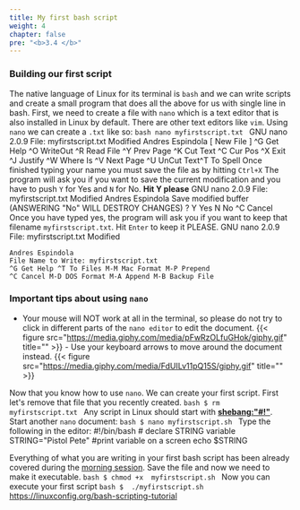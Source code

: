 ```yaml
---
title: My first bash script
weight: 4
chapter: false
pre: "<b>3.4 </b>"
---
```

### Building our first script
The native language of Linux for its terminal is `bash` and we can write 
scripts and create a small program that does all the above for us with 
single line in bash. First, we need to create a file with `nano` which 
is a text editor that is also installed in Linux by default. There are 
other text editors like `vim`. Using `nano` we can create a `.txt` like 
so: ```bash nano myfirstscript.txt ```
	  GNU nano 2.0.9 File: myfirstscript.txt Modified
	Andres Espindola
									  [ New File ]
	^G Get Help ^O WriteOut ^R Read File ^Y Prev Page ^K Cut Text ^C 
Cur Pos
	^X Exit ^J Justify ^W Where Is ^V Next Page ^U UnCut Text^T To 
Spell Once finished typing your name you must save the file as by 
hitting `Ctrl+X` The program will ask you if you want to save the 
current modification and you have to push `Y` for Yes and `N` for No. 
**Hit Y please**
	GNU nano 2.0.9 File: myfirstscript.txt Modified
	Andres Espindola
	Save modified buffer (ANSWERING "No" WILL DESTROY CHANGES) ?
	 Y Yes
	 N No ^C Cancel Once you have typed yes, the program will ask 
you if you want to keep that filename `myfirstscript.txt`. Hit `Enter` 
to keep it PLEASE.
	GNU nano 2.0.9 File: myfirstscript.txt Modified
		
	Andres Espindola
	File Name to Write: myfirstscript.txt
	^G Get Help ^T To Files M-M Mac Format M-P Prepend
	^C Cancel M-D DOS Format M-A Append M-B Backup File
### Important tips about using `nano`
- Your mouse will NOT work at all in the terminal, so please do not try 
to click in different parts of the `nano editor` to edit the document.
 {{< figure src="https://media.giphy.com/media/pFwRzOLfuGHok/giphy.gif" 
title="" >}} - Use your keyboard arrows to move around the document 
instead.
 {{< figure src="https://media.giphy.com/media/FdUILv11pQ15S/giphy.gif" 
title="" >}}
 
Now that you know how to use `nano`. We can create your first script. 
First let's remove that file that you recently created. ```bash $ rm 
myfirstscript.txt ``` Any script in Linux should start with 
[**shebang:"#!"**](https://en.wikipedia.org/wiki/Shebang_(Unix)). Start 
another `nano` document: ```bash $ nano myfirstscript.sh ``` Type the 
following in the editor:
	#!/bin/bash
	# declare STRING variable
	STRING="Pistol Pete"
	#print variable on a screen
	echo $STRING
	
Everything of what you are writing in your first bash script has been 
already covered during the [morning session](../../morning). Save the 
file and now we need to make it executable. ```bash $ chmod +x 
myfirstscript.sh ``` Now you can execute your first script ```bash $ 
./myfirstscript.sh ```
https://linuxconfig.org/bash-scripting-tutorial
